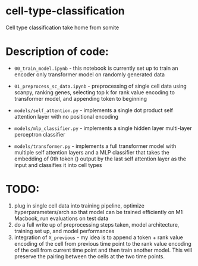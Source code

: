 # cell-type-classification
Cell type classification take home from somite

# Description of code:


* `00_train_model.ipynb` - this notebook is currently set up to train an encoder only transformer model on randomly generated data

* `01_preprocess_sc_data.ipynb` - preprocessing of single cell data using scanpy, ranking genes, selecting top k for rank value encoding to transformer model, and appending <CLS> token to beginning

* `models/self_attention.py` - implements a single dot product self attention layer with no positional encoding

* `models/mlp_classifier.py` - implements a single hidden layer multi-layer perceptron classifier

* `models/transformer.py` -  implements a full transformer model with multiple self attention layers and a MLP classifier that takes the embedding of 0th token (<CLS>) output by the last self attention layer as the input and classifies it into cell types 

# TODO:
1. plug in single cell data into training pipeline, optimize hyperparameters/arch so that model can be trained efficiently on M1 Macbook, run evaluations on test data
2. do a full write up of preprocessing steps taken, model architecture, training set up, and model performances
3. integration of `X_previous` - my idea is to append a <SEP> token + rank value encoding of the cell from previous time point to the rank value encoding of the cell from current time point and then train another model. This will preserve the pairing between the cells at the two time points.
